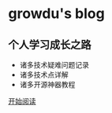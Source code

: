 <!-- _coverpage.md -->

# growdu's blog


## 个人学习成长之路

- 诸多技术疑难问题记录
- 诸多技术点详解
- 诸多开源神器教程


[开始阅读](/README.md)